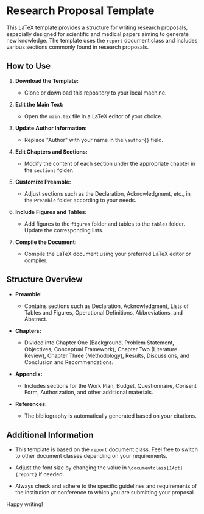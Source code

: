 # Research Proposal Template

This LaTeX template provides a structure for writing research proposals, especially designed for scientific and medical papers aiming to generate new knowledge. The template uses the `report` document class and includes various sections commonly found in research proposals.

## How to Use

1. **Download the Template:**
   - Clone or download this repository to your local machine.

2. **Edit the Main Text:**
   - Open the `main.tex` file in a LaTeX editor of your choice.

3. **Update Author Information:**
   - Replace "Author" with your name in the `\author{}` field.

4. **Edit Chapters and Sections:**
   - Modify the content of each section under the appropriate chapter in the `sections` folder.

5. **Customize Preamble:**
   - Adjust sections such as the Declaration, Acknowledgment, etc., in the `Preamble` folder according to your needs.

6. **Include Figures and Tables:**
   - Add figures to the `figures` folder and tables to the `tables` folder. Update the corresponding lists.

7. **Compile the Document:**
   - Compile the LaTeX document using your preferred LaTeX editor or compiler.

## Structure Overview

- **Preamble:**
  - Contains sections such as Declaration, Acknowledgment, Lists of Tables and Figures, Operational Definitions, Abbreviations, and Abstract.

- **Chapters:**
  - Divided into Chapter One (Background, Problem Statement, Objectives, Conceptual Framework), Chapter Two (Literature Review), Chapter Three (Methodology), Results, Discussions, and Conclusion and Recommendations.

- **Appendix:**
  - Includes sections for the Work Plan, Budget, Questionnaire, Consent Form, Authorization, and other additional materials.

- **References:**
  - The bibliography is automatically generated based on your citations.

## Additional Information

- This template is based on the `report` document class. Feel free to switch to other document classes depending on your requirements.

- Adjust the font size by changing the value in `\documentclass[14pt]{report}` if needed.

- Always check and adhere to the specific guidelines and requirements of the institution or conference to which you are submitting your proposal.

Happy writing!
